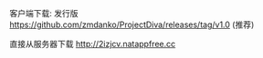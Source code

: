 客户端下载: 发行版 https://github.com/zmdanko/ProjectDiva/releases/tag/v1.0 (推荐)
           
直接从服务器下载   http://2izjcv.natappfree.cc  
